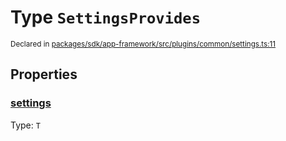 # Type `SettingsProvides`
<sub>Declared in [packages/sdk/app-framework/src/plugins/common/settings.ts:11](https://github.com/dxos/dxos/blob/ec4e715a1/packages/sdk/app-framework/src/plugins/common/settings.ts#L11)</sub>




## Properties
### [settings](https://github.com/dxos/dxos/blob/ec4e715a1/packages/sdk/app-framework/src/plugins/common/settings.ts#L12)
Type: <code>T</code>





